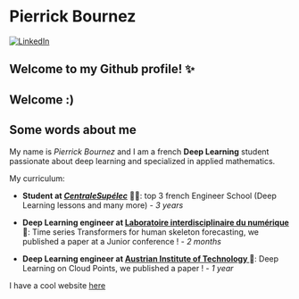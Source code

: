 #  Pierrick Bournez 
[![LinkedIn](https://img.shields.io/badge/My_LinkedIn-blue?style=for-the-badge&logo=linkedin&logoColor=white)](https://www.linkedin.com/in/pierrick-bournez/)



## Welcome to my Github profile! ✨

Welcome :) 
---

## Some words about me

My name is *Pierrick Bournez* and I am a french **Deep Learning** student passionate about deep learning and specialized in applied mathematics. 



My curriculum:

- **Student at [*CentraleSupélec*](https://www.centralesupelec.fr/)** :man_student:: top 3 french Engineer School (Deep Learning lessons and many more) - *3 years*

- **Deep Learning engineer at [Laboratoire interdisciplinaire du numérique ](https://www.lisn.upsaclay.fr/)** 🧑: Time series Transformers for human skeleton forecasting, we published a paper at a Junior conference !   - *2 months*
- **Deep Learning engineer at [Austrian Institute of Technology ](https://www.ait.ac.at/en/)** 🧭: Deep Learning on Cloud Points, we published a paper !   - *1 year*

I have a cool website [here](https://gardiens.vercel.app/)
